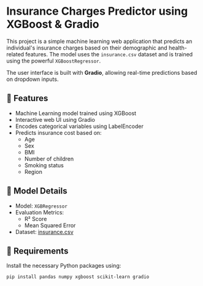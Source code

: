 # Insurance Charges Predictor using XGBoost & Gradio

This project is a simple machine learning web application that predicts an individual's insurance charges based on their demographic and health-related features. The model uses the `insurance.csv` dataset and is trained using the powerful `XGBoostRegressor`.

The user interface is built with **Gradio**, allowing real-time predictions based on dropdown inputs.

## 🚀 Features

- Machine Learning model trained using XGBoost
- Interactive web UI using Gradio
- Encodes categorical variables using LabelEncoder
- Predicts insurance cost based on:
  - Age
  - Sex
  - BMI
  - Number of children
  - Smoking status
  - Region

## 🧠 Model Details

- Model: `XGBRegressor`
- Evaluation Metrics:
  - R² Score
  - Mean Squared Error
- Dataset: [insurance.csv](https://www.kaggle.com/datasets/mirichoi0218/insurance)

## 🔧 Requirements

Install the necessary Python packages using:

```bash
pip install pandas numpy xgboost scikit-learn gradio
